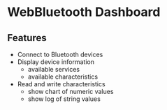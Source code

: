 # WebBluetooth Dashboard

## Features

- Connect to Bluetooth devices
- Display device information
  - available services
  - available characteristics
- Read and write characteristics
  - show chart of numeric values
  - show log of string values
